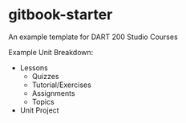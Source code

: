 # gitbook-starter

An example template for DART 200 Studio Courses

Example Unit Breakdown:

* Lessons
  * Quizzes
  * Tutorial/Exercises
  * Assignments
  * Topics
* Unit Project 



